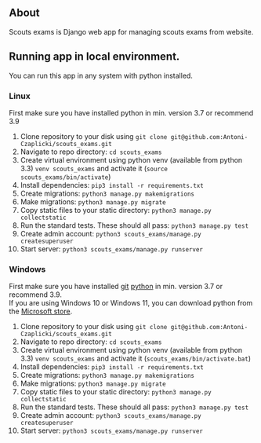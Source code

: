## About
Scouts exams is Django web app for managing scouts exams from website.

## Running app in local environment. 
You can run this app in any system with python installed. 
### Linux
First make sure you have installed python in min. version 3.7 or recommend 3.9
1. Clone repository to your disk using `git clone git@github.com:Antoni-Czaplicki/scouts_exams.git`  
2. Navigate to repo directory: `cd scouts_exams`  
3. Create virtual environment using python venv (available from python 3.3) `venv scouts_exams` and activate it (`source scouts_exams/bin/activate`)  
4. Install dependencies: `pip3 install -r requirements.txt`  
5. Create migrations: `python3 manage.py makemigrations`  
6. Make migrations: `python3 manage.py migrate`  
7. Copy static files to your static directory: `python3 manage.py collectstatic`  
8. Run the standard tests. These should all pass: `python3 manage.py test`  
9. Create admin account: `python3 scouts_exams/manage.py createsuperuser`  
10. Start server: `python3 scouts_exams/manage.py runserver`  

### Windows
First make sure you have installed [git](https://git-scm.com/downloads) [python](https://www.python.org/downloads/) in min. version 3.7 or recommend 3.9.  
If you are using Windows 10 or Windows 11, you can download python from the [Microsoft store](https://www.microsoft.com/store/productId/9P7QFQMJRFP7).
1. Clone repository to your disk using `git clone git@github.com:Antoni-Czaplicki/scouts_exams.git`  
2. Navigate to repo directory: `cd scouts_exams`  
3. Create virtual environment using python venv (available from python 3.3) `venv scouts_exams` and activate it (`scouts_exams/bin/activate.bat`)  
4. Install dependencies: `pip3 install -r requirements.txt`  
5. Create migrations: `python3 manage.py makemigrations`  
6. Make migrations: `python3 manage.py migrate`  
7. Copy static files to your static directory: `python3 manage.py collectstatic`  
8. Run the standard tests. These should all pass: `python3 manage.py test`  
9. Create admin account: `python3 scouts_exams/manage.py createsuperuser`  
10. Start server: `python3 scouts_exams/manage.py runserver`

